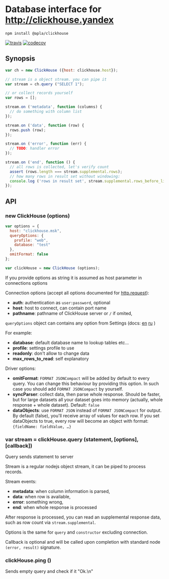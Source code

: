 Database interface for http://clickhouse.yandex
===

```
npm install @apla/clickhouse
```

[![travis](https://travis-ci.org/apla/node-clickhouse.svg)](https://travis-ci.org/apla/node-clickhouse)
[![codecov](https://codecov.io/gh/apla/node-clickhouse/branch/master/graph/badge.svg)](https://codecov.io/gh/apla/node-clickhouse)

Synopsis
---

```javascript
var ch = new ClickHouse ({host: clickhouse.host});

// stream is a object stream. you can pipe it
var stream = ch.query ("SELECT 1");

// or collect records yourself
var rows = [];

stream.on ('metadata', function (columns) {
  // do something with column list
});

stream.on ('data', function (row) {
  rows.push (row);
});

stream.on ('error', function (err) {
  // TODO: handler error
});

stream.on ('end', function () {
  // all rows is collected, let's verify count
  assert (rows.length === stream.supplemental.rows);
  // how many rows in result set without windowing:
  console.log ('rows in result set', stream.supplemental.rows_before_limit_at_least);
});

```

API
---

### new ClickHouse (options)

```javascript
var options = {
  host: "clickhouse.msk",
  queryOptions: {
    profile: "web",
    database: "test"
  },
  omitFormat: false
};

var clickHouse = new ClickHouse (options);
```

If you provide options as string it is assumed as host parameter in connections options

Connection options (accept all options documented
for [http.request](https://nodejs.org/api/http.html#http_http_request_options_callback)):

 * **auth**:     authentication as `user:password`, optional
 * **host**:     host to connect, can contain port name
 * **pathname**: pathname of ClickHouse server or `/` if omited,

`queryOptions` object can contains any option from Settings (docs:
[en](https://clickhouse.yandex/reference_en.html#Settings)
[ru](https://clickhouse.yandex/reference_ru.html#Настройки)
)

For example:

 * **database**: default database name to lookup tables etc…
 * **profile**: settings profile to use
 * **readonly**: don't allow to change data
 * **max_rows_to_read**: self explanatory

Driver options:

 * **omitFormat**: `FORMAT JSONCompact` will be added by default to every query.
 You can change this behaviour by providing this option. In such case you should
 add `FORMAT JSONCompact` by yourself.
 * **syncParser**: collect data, then parse whole response. Should be faster, but for
 large datasets all your dataset goes into memory (actually, whole response + whole dataset).
 Default: `false`
 * **dataObjects**: use `FORMAT JSON` instead of `FORMAT JSONCompact` for output.
 By default (false), you'll receive array of values for each row. If you set dataObjects
 to true, every row will become an object with format: `{fieldName: fieldValue, …}`


### var stream = clickHouse.query (statement, [options], [callback])

Query sends statement to server

Stream is a regular nodejs object stream, it can be piped to process records.

Stream events:

 * **metadata**: when column information is parsed,
 * **data**: when row is available,
 * **error**: something wrong,
 * **end**: when whole response is processed

After response is processed, you can read an supplemental response data, such as
row count via `stream.supplemental`.

Options is the same for `query` and `constructor` excluding connection.

Callback is optional and will be called upon completion with
standard node `(error, result)` signature.

### clickHouse.ping ()

Sends empty query and check if it "Ok.\n"
